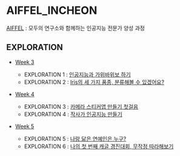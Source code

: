 # AIFFEL_INCHEON

[AIFFEL](https://aiffel.io/) : 모두의 연구소와 함께하는 인공지능 전문가 양성 과정

## EXPLORATION

- [Week 3](https://jynote.github.io/aiffel/2021/07/16/11/)
  - EXPLORATION 1 : [인공지능과 가위바위보 하기](./EXPLORATION/Exploration_1)
  - EXPLORATION 2 : [Iris의 세 가지 품종, 분류해볼 수 있겠어요?](./EXPLORATION/Exploration_2)

- [Week 4](https://jynote.github.io/aiffel/2021/07/23/12/)
  - EXPLORATION 3 : [카메라 스티커앱 만들기 첫걸음](./EXPLORATION/Exploration_3)
  - EXPLORATION 4 : [작사가 인공지능 만들기](./EXPLORATION/Exploration_4)

- [Week 5](https://jynote.github.io/aiffel/2021/07/30/14/)
  - EXPLORATION 5 : [나랑 닮은 연예인은 누구?](./EXPLORATION/Exploration_5)
  - EXPLORATION 6 : [나의 첫 번째 캐글 경진대회, 무작정 따라해보기](./EXPLORATION/Exploration_6)
